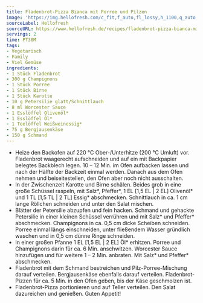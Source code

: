 ```yaml
---
title: Fladenbrot-Pizza Bianca mit Porree und Pilzen
image: 'https://img.hellofresh.com/c_fit,f_auto,fl_lossy,h_1100,q_auto,w_2600/hellofresh_s3/image/fladenbrot-pizza-bianca-mit-pilzen-6e465b19.jpg'
sourceLabel: Hellofresh
sourceURL: https://www.hellofresh.de/recipes/fladenbrot-pizza-bianca-mit-porree-und-pilzen-625409c43f595e30b615bfff
servings: 2
time: PT30M
tags:
- Vegetarisch
- Family
- Viel Gemüse
ingredients:
- 1 Stück Fladenbrot
- 300 g Champignons
- 1 Stück Porree
- 1 Stück Birne
- 1 Stück Karotte
- 10 g Petersilie glatt/Schnittlauch
- 8 ml Worcester Sauce
- 1 Esslöffel Olivenöl*
- 1 Esslöffel Öl*
- 1 Teelöffel Weißweinessig*
- 75 g Bergjausenkäse
- 150 g Schmand
---
```


- Heize den Backofen auf 220 °C Ober-/Unterhitze (200 °C Umluft) vor.  Fladenbrot waagerecht aufschneiden und auf ein mit Backpapier belegtes Backblech legen. 10 – 12 Min. im Ofen aufbacken lassen und nach der Hälfte der Backzeit einmal werden.  Danach aus dem Ofen nehmen und beiseitestellen, den Ofen aber noch nicht ausschalten.
- In der Zwischenzeit Karotte und Birne schälen. Beides grob in eine große Schüssel raspeln, mit Salz\*, Pfeffer\*, 1 EL [1,5 EL | 2 EL] Olivenöl\* und 1 TL [1,5 TL | 2 TL] Essig\* abschmecken.  Schnittlauch in ca. 1 cm lange Röllchen schneiden und unter den Salat mischen.
- Blätter der Petersilie abzupfen und fein hacken.  Schmand und gehackte Petersilie in einer kleinen Schüssel verrühren und mit Salz\* und Pfeffer\* abschmecken.  Champignons in ca. 0,5 cm dicke Scheiben schneiden.  ﻿Porree einmal längs einschneiden, unter fließendem Wasser gründlich waschen und in 0,5 cm dünne Ringe schneiden.
- In einer großen Pfanne 1 EL [1,5 EL | 2 EL] Öl\* erhitzen.  Porree und Champignons darin für ca. 6 Min. anschwitzen. Worcester Sauce hinzufügen und für weitere 1 – 2 Min. anbraten.  ﻿Mit Salz\* und Pfeffer\* abschmecken.
- Fladenbrot mit dem Schmand bestreichen und Pilz-Porree-Mischung darauf verteilen.  Bergjausenkäse ebenfalls darauf verteilen. Fladenbrot-Pizzen für ca. 5 Min. in den Ofen geben, bis der Käse geschmolzen ist.
- Fladenbrot-Pizza portionieren und auf Teller verteilen.  Den Salat dazureichen und genießen.  Guten Appetit!
